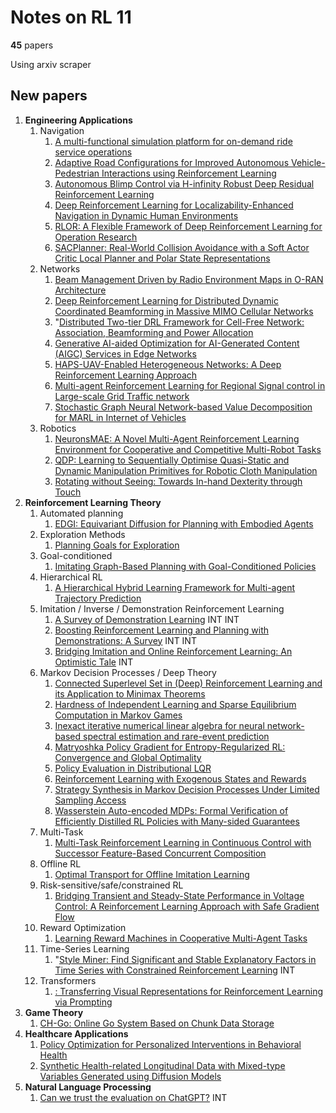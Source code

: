 # Notes on RL 11

__45__ papers

Using arxiv scraper

## New papers

1. __Engineering Applications__
   1. Navigation
      1. [A multi-functional simulation platform for on-demand ride service operations](https://arxiv.org/pdf/2303.12336)
      2. [Adaptive Road Configurations for Improved Autonomous Vehicle-Pedestrian Interactions using Reinforcement Learning](https://arxiv.org/pdf/2303.12289)
      3. [Autonomous Blimp Control via H-infinity Robust Deep Residual Reinforcement Learning](https://arxiv.org/pdf/2303.13929)
      4. [Deep Reinforcement Learning for Localizability-Enhanced Navigation in Dynamic Human Environments](https://arxiv.org/pdf/2303.12354)
      5. [RLOR: A Flexible Framework of Deep Reinforcement Learning for Operation Research](https://arxiv.org/pdf/2303.13117)
      6. [SACPlanner: Real-World Collision Avoidance with a Soft Actor Critic Local Planner and Polar State Representations](https://arxiv.org/pdf/2303.11801)
   2. Networks
      1. [Beam Management Driven by Radio Environment Maps in O-RAN Architecture](https://arxiv.org/pdf/2303.11742)
      2. [Deep Reinforcement Learning for Distributed Dynamic Coordinated Beamforming in Massive MIMO Cellular Networks](https://arxiv.org/pdf/2303.14082)
      3. "[Distributed Two-tier DRL Framework for Cell-Free Network: Association, Beamforming and Power Allocation](https://arxiv.org/pdf/2303.12479)
      4. [Generative AI-aided Optimization for AI-Generated Content (AIGC) Services in Edge Networks](https://arxiv.org/pdf/2303.13052)
      5. [HAPS-UAV-Enabled Heterogeneous Networks: A Deep Reinforcement Learning Approach](https://arxiv.org/pdf/2303.12883)
      6. [Multi-agent Reinforcement Learning for Regional Signal control in Large-scale Grid Traffic network](https://arxiv.org/pdf/2303.11899)
      7. [Stochastic Graph Neural Network-based Value Decomposition for MARL in Internet of Vehicles](https://arxiv.org/pdf/2303.13213)
   3.  Robotics
       1.  [NeuronsMAE: A Novel Multi-Agent Reinforcement Learning Environment for Cooperative and Competitive Multi-Robot Tasks](https://arxiv.org/pdf/2303.12319)
       2.  [QDP: Learning to Sequentially Optimise Quasi-Static and Dynamic Manipulation Primitives for Robotic Cloth Manipulation](https://arxiv.org/pdf/2303.13320)
       3.  [Rotating without Seeing: Towards In-hand Dexterity through Touch](https://arxiv.org/pdf/2303.10880)
2. __Reinforcement Learning Theory__
    1. Automated planning
        1.  [EDGI: Equivariant Diffusion for Planning with Embodied Agents](https://arxiv.org/pdf/2303.12410)
    2.  Exploration Methods
        1.  [Planning Goals for Exploration](https://arxiv.org/pdf/2303.13002)
    3.  Goal-conditioned
        1.  [Imitating Graph-Based Planning with Goal-Conditioned Policies](https://arxiv.org/pdf/2303.11166)
    4.  Hierarchical RL
        1.  [A Hierarchical Hybrid Learning Framework for Multi-agent Trajectory Prediction](https://arxiv.org/pdf/2303.12274)
    5.  Imitation / Inverse / Demonstration Reinforcement Learning
        1.  [A Survey of Demonstration Learning](https://arxiv.org/pdf/2303.11191) INT INT
        2.  [Boosting Reinforcement Learning and Planning with Demonstrations: A Survey](https://arxiv.org/pdf/2303.13489) INT INT
        3.  [Bridging Imitation and Online Reinforcement Learning: An Optimistic Tale](https://arxiv.org/pdf/2303.11369) INT
    6.  Markov Decision Processes / Deep Theory
        1.  [Connected Superlevel Set in (Deep) Reinforcement Learning and its Application to Minimax Theorems](https://arxiv.org/pdf/2303.12981)
        2.  [Hardness of Independent Learning and Sparse Equilibrium Computation in Markov Games](https://arxiv.org/pdf/2303.12287)
        3.  [Inexact iterative numerical linear algebra for neural network-based spectral estimation and rare-event prediction](https://arxiv.org/pdf/2303.12534)
        4.  [Matryoshka Policy Gradient for Entropy-Regularized RL: Convergence and Global Optimality](https://arxiv.org/pdf/2303.12785)
        5.  [Policy Evaluation in Distributional LQR](https://arxiv.org/pdf/2303.13657)
        6.  [Reinforcement Learning with Exogenous States and Rewards](https://arxiv.org/pdf/2303.12957)
        7.  [Strategy Synthesis in Markov Decision Processes Under Limited Sampling Access](https://arxiv.org/pdf/2303.12718)
        8.  [Wasserstein Auto-encoded MDPs: Formal Verification of Efficiently Distilled RL Policies with Many-sided Guarantees](https://arxiv.org/pdf/2303.12558)
    7.  Multi-Task
        1.  [Multi-Task Reinforcement Learning in Continuous Control with Successor Feature-Based Concurrent Composition](https://arxiv.org/pdf/2303.13935)
    8.  Offline RL
        1.  [Optimal Transport for Offline Imitation Learning](https://arxiv.org/pdf/2303.13971)
    9.  Risk-sensitive/safe/constrained RL
        1.  [Bridging Transient and Steady-State Performance in Voltage Control: A Reinforcement Learning Approach with Safe Gradient Flow](https://arxiv.org/pdf/2303.11417)
    10. Reward Optimization
        1.  [Learning Reward Machines in Cooperative Multi-Agent Tasks](https://arxiv.org/pdf/2303.14061)
    11. Time-Series Learning
        1.  "[Style Miner: Find Significant and Stable Explanatory Factors in Time Series with Constrained Reinforcement Learning](https://arxiv.org/pdf/2303.11716) INT
    12. Transformers
        1.  [: Transferring Visual Representations for Reinforcement Learning via Prompting](https://arxiv.org/pdf/2303.12371)
3. __Game Theory__
   1. [CH-Go: Online Go System Based on Chunk Data Storage](https://arxiv.org/pdf/2303.13553)
4.  __Healthcare Applications__
    1.  [Policy Optimization for Personalized Interventions in Behavioral Health](https://arxiv.org/pdf/2303.12206)
    2.  [Synthetic Health-related Longitudinal Data with Mixed-type Variables Generated using Diffusion Models](https://arxiv.org/pdf/2303.12281)
5.  __Natural Language Processing__
    1.  [Can we trust the evaluation on ChatGPT?](https://arxiv.org/pdf/2303.12767) INT